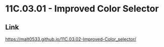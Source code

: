 # 11C.03.01 - Improved Color Selector

## Link

https://malt0533.github.io/11C.03.02-Improved-Color_selector/
